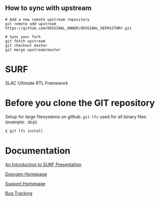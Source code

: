 ## How to sync with upstream

```
# Add a new remote upstream repository
git remote add upstream https://github.com/ORIGINAL_OWNER/ORIGINAL_REPOSITORY.git

# Sync your fork
git fetch upstream
git checkout master
git merge upstream/master
```

# SURF

SLAC Ultimate RTL Framework

<!--- ########################################################################################### -->

# Before you clone the GIT repository

Setup for large filesystems on github.  `git-lfs` used for all binary files (example: .dcp)

```sh
$ git lfs install
```

<!--- ########################################################################################### -->

# Documentation

[An Introduction to SURF Presentation](https://docs.google.com/presentation/d/1kvzXiByE8WISo40Xd573DdR7dQU4BpDQGwEgNyeJjTI/edit?usp=sharing)

[Doxygen Homepage](https://slaclab.github.io/surf/index.html)

[Support Homepage](https://confluence.slac.stanford.edu/display/ppareg/Build+System%3A+Vivado+Support)

[Bug Tracking](https://jira.slac.stanford.edu/projects/ESSURF)

<!--- ########################################################################################### -->

